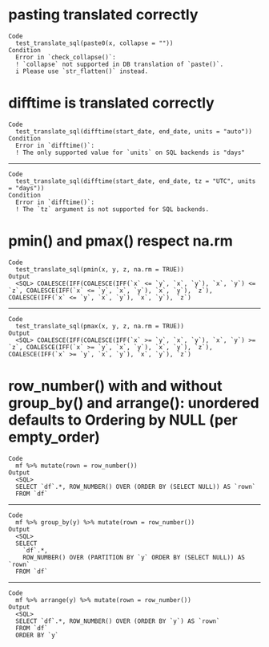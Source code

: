# pasting translated correctly

    Code
      test_translate_sql(paste0(x, collapse = ""))
    Condition
      Error in `check_collapse()`:
      ! `collapse` not supported in DB translation of `paste()`.
      i Please use `str_flatten()` instead.

# difftime is translated correctly

    Code
      test_translate_sql(difftime(start_date, end_date, units = "auto"))
    Condition
      Error in `difftime()`:
      ! The only supported value for `units` on SQL backends is "days"

---

    Code
      test_translate_sql(difftime(start_date, end_date, tz = "UTC", units = "days"))
    Condition
      Error in `difftime()`:
      ! The `tz` argument is not supported for SQL backends.

# pmin() and pmax() respect na.rm

    Code
      test_translate_sql(pmin(x, y, z, na.rm = TRUE))
    Output
      <SQL> COALESCE(IFF(COALESCE(IFF(`x` <= `y`, `x`, `y`), `x`, `y`) <= `z`, COALESCE(IFF(`x` <= `y`, `x`, `y`), `x`, `y`), `z`), COALESCE(IFF(`x` <= `y`, `x`, `y`), `x`, `y`), `z`)

---

    Code
      test_translate_sql(pmax(x, y, z, na.rm = TRUE))
    Output
      <SQL> COALESCE(IFF(COALESCE(IFF(`x` >= `y`, `x`, `y`), `x`, `y`) >= `z`, COALESCE(IFF(`x` >= `y`, `x`, `y`), `x`, `y`), `z`), COALESCE(IFF(`x` >= `y`, `x`, `y`), `x`, `y`), `z`)

# row_number() with and without group_by() and arrange(): unordered defaults to Ordering by NULL (per empty_order)

    Code
      mf %>% mutate(rown = row_number())
    Output
      <SQL>
      SELECT `df`.*, ROW_NUMBER() OVER (ORDER BY (SELECT NULL)) AS `rown`
      FROM `df`

---

    Code
      mf %>% group_by(y) %>% mutate(rown = row_number())
    Output
      <SQL>
      SELECT
        `df`.*,
        ROW_NUMBER() OVER (PARTITION BY `y` ORDER BY (SELECT NULL)) AS `rown`
      FROM `df`

---

    Code
      mf %>% arrange(y) %>% mutate(rown = row_number())
    Output
      <SQL>
      SELECT `df`.*, ROW_NUMBER() OVER (ORDER BY `y`) AS `rown`
      FROM `df`
      ORDER BY `y`

